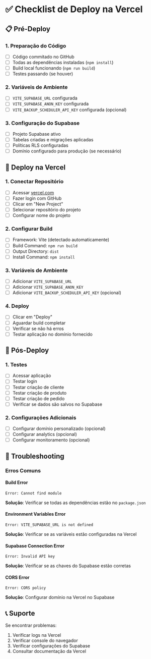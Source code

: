 # ✅ Checklist de Deploy na Vercel

## 📋 Pré-Deploy

### 1. Preparação do Código
- [ ] Código commitado no GitHub
- [ ] Todas as dependências instaladas (`npm install`)
- [ ] Build local funcionando (`npm run build`)
- [ ] Testes passando (se houver)

### 2. Variáveis de Ambiente
- [ ] `VITE_SUPABASE_URL` configurada
- [ ] `VITE_SUPABASE_ANON_KEY` configurada
- [ ] `VITE_BACKUP_SCHEDULER_API_KEY` configurada (opcional)

### 3. Configuração do Supabase
- [ ] Projeto Supabase ativo
- [ ] Tabelas criadas e migrações aplicadas
- [ ] Políticas RLS configuradas
- [ ] Domínio configurado para produção (se necessário)

## 🚀 Deploy na Vercel

### 1. Conectar Repositório
- [ ] Acessar [vercel.com](https://vercel.com)
- [ ] Fazer login com GitHub
- [ ] Clicar em "New Project"
- [ ] Selecionar repositório do projeto
- [ ] Configurar nome do projeto

### 2. Configurar Build
- [ ] Framework: Vite (detectado automaticamente)
- [ ] Build Command: `npm run build`
- [ ] Output Directory: `dist`
- [ ] Install Command: `npm install`

### 3. Variáveis de Ambiente
- [ ] Adicionar `VITE_SUPABASE_URL`
- [ ] Adicionar `VITE_SUPABASE_ANON_KEY`
- [ ] Adicionar `VITE_BACKUP_SCHEDULER_API_KEY` (opcional)

### 4. Deploy
- [ ] Clicar em "Deploy"
- [ ] Aguardar build completar
- [ ] Verificar se não há erros
- [ ] Testar aplicação no domínio fornecido

## 🔧 Pós-Deploy

### 1. Testes
- [ ] Acessar aplicação
- [ ] Testar login
- [ ] Testar criação de cliente
- [ ] Testar criação de produto
- [ ] Testar criação de pedido
- [ ] Verificar se dados são salvos no Supabase

### 2. Configurações Adicionais
- [ ] Configurar domínio personalizado (opcional)
- [ ] Configurar analytics (opcional)
- [ ] Configurar monitoramento (opcional)

## 🐛 Troubleshooting

### Erros Comuns

#### Build Error
```
Error: Cannot find module
```
**Solução**: Verificar se todas as dependências estão no `package.json`

#### Environment Variables Error
```
Error: VITE_SUPABASE_URL is not defined
```
**Solução**: Verificar se as variáveis estão configuradas na Vercel

#### Supabase Connection Error
```
Error: Invalid API key
```
**Solução**: Verificar se as chaves do Supabase estão corretas

#### CORS Error
```
Error: CORS policy
```
**Solução**: Configurar domínio na Vercel no Supabase

## 📞 Suporte

Se encontrar problemas:
1. Verificar logs na Vercel
2. Verificar console do navegador
3. Verificar configurações do Supabase
4. Consultar documentação da Vercel
